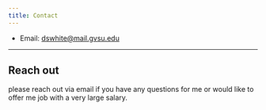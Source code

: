 ```yaml
---
title: Contact
---
```


* Email: [dswhite@mail.gvsu.edu](mailto:dswhite@mail.gvsu.edu)

---

## Reach out

please reach out via email if you have any questions for me or would like to offer me job with a very large salary.